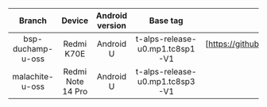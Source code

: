 | Branch | Device | Android version | Base tag | Link |
| :-: | :-: | :-: | :-: | :-: |
| bsp-duchamp-u-oss | Redmi K70E | Android U | t-alps-release-u0.mp1.tc8sp1-V1 | [https://github.com/MiCode/MTK_kernel_device_modules/tree/bsp-duchamp-u-oss) |
| malachite-u-oss | Redmi Note 14 Pro | Android U | t-alps-release-u0.mp1.tc8sp3-V1 |[malachite-u-oss](https://github.com/MiCode/MTK_kernel_device_modules/tree/malachite-u-oss) |
